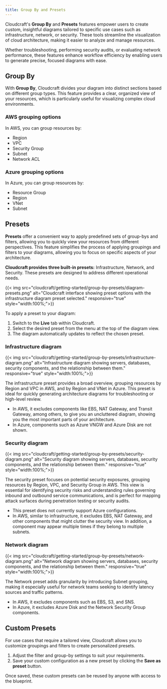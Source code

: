 ```yaml
---
title: Group By and Presets
---
```


Cloudcraft's **Group By** and **Presets** features empower users to create custom, insightful diagrams tailored to specific use cases such as infrastructure, network, or security. These tools streamline the visualization of cloud architecture, making it easier to analyze and manage resources.

Whether troubleshooting, performing security audits, or evaluating network performance, these features enhance workflow efficiency by enabling users to generate precise, focused diagrams with ease.

## Group By

With **Group By**, Cloudcraft divides your diagram into distinct sections based on different group types. This feature provides a clear, organized view of your resources, which is particularly useful for visualizing complex cloud environments.

### AWS grouping options

In AWS, you can group resources by:
- Region
- VPC
- Security Group
- Subnet
- Network ACL

### Azure grouping options

In Azure, you can group resources by:
- Resource Group
- Region
- VNet
- Subnet

## Presets

**Presets** offer a convenient way to apply predefined sets of group-bys and filters, allowing you to quickly view your resources from different perspectives. This feature simplifies the process of applying groupings and filters to your diagrams, allowing you to focus on specific aspects of your architecture.

**Cloudcraft provides three built-in presets:** Infrastructure, Network, and Security. These presets are designed to address different operational needs.

{{< img src="cloudcraft/getting-started/group-by-presets/diagram-presets.png" alt="Cloudcraft interface showing preset options with the infrastructure diagram preset selected." responsive="true" style="width:100%;">}}

To apply a preset to your diagram:

1. Switch to the **Live** tab within Cloudcraft.
2. Select the desired preset from the menu at the top of the diagram view.
3. The diagram automatically updates to reflect the chosen preset.

### Infrastructure diagram

{{< img src="cloudcraft/getting-started/group-by-presets/infrastructure-diagram.png" alt="Infrastructure diagram showing servers, databases, security components, and the relationship between them." responsive="true" style="width:100%;">}}

The infrastructure preset provides a broad overview, grouping resources by Region and VPC in AWS, and by Region and VNet in Azure. This preset is ideal for quickly generating architecture diagrams for troubleshooting or high-level review.

- In AWS, it excludes components like EBS, NAT Gateway, and Transit Gateway, among others, to give you an uncluttered diagram, showing you the most important parts of your architecture.
- In Azure, components such as Azure VNGW and Azure Disk are not shown.

### Security diagram

{{< img src="cloudcraft/getting-started/group-by-presets/security-diagram.png" alt="Security diagram showing servers, databases, security components, and the relationship between them." responsive="true" style="width:100%;">}}

The security preset focuses on potential security exposures, grouping resources by Region, VPC, and Security Group in AWS. This view is essential for identifying security risks and understanding rules governing inbound and outbound service communications, and is perfect for mapping attack surfaces during penetration testing or security audits.

- This preset does not currently support Azure configurations.
- In AWS, similar to infrastructure, it excludes EBS, NAT Gateway, and other components that might clutter the security view. In addition, a component may appear multiple times if they belong to multiple subnets.

### Network diagram

{{< img src="cloudcraft/getting-started/group-by-presets/network-diagram.png" alt="Network diagram showing servers, databases, security components, and the relationship between them." responsive="true" style="width:100%;">}}

The Network preset adds granularity by introducing Subnet grouping, making it especially useful for network teams seeking to identify latency sources and traffic patterns.

- In AWS, it excludes components such as EBS, S3, and SNS.
- In Azure, it excludes Azure Disk and the Network Security Group components.

## Custom Presets

For use cases that require a tailored view, Cloudcraft allows you to customize groupings and filters to create personalized presets.

1. Adjust the filter and group-by settings to suit your requirements.
2. Save your custom configuration as a new preset by clicking the **Save as preset** button.

Once saved, these custom presets can be reused by anyone with access to the blueprint.
